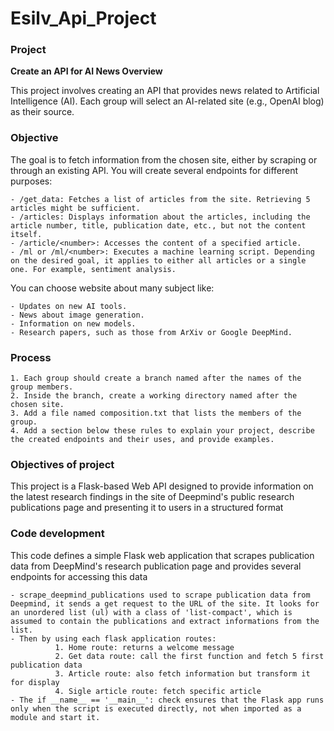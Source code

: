 # Esilv_Api_Project

### Project
**Create an API for AI News Overview**

This project involves creating an API that provides news related to Artificial Intelligence (AI). Each group will select an AI-related site (e.g., OpenAI blog) as their source.

### Objective

The goal is to fetch information from the chosen site, either by scraping or through an existing API. You will create several endpoints for different purposes:

    - /get_data: Fetches a list of articles from the site. Retrieving 5 articles might be sufficient.
    - /articles: Displays information about the articles, including the article number, title, publication date, etc., but not the content itself.
    - /article/<number>: Accesses the content of a specified article.
    - /ml or /ml/<number>: Executes a machine learning script. Depending on the desired goal, it applies to either all articles or a single one. For example, sentiment analysis.

You can choose website about many subject like:

    - Updates on new AI tools.
    - News about image generation.
    - Information on new models.
    - Research papers, such as those from ArXiv or Google DeepMind.

### Process

    1. Each group should create a branch named after the names of the group members.
    2. Inside the branch, create a working directory named after the chosen site.
    3. Add a file named composition.txt that lists the members of the group.
    4. Add a section below these rules to explain your project, describe the created endpoints and their uses, and provide examples.

### Objectives of project

This project is a Flask-based Web API designed to provide information on the latest research findings in the 
site of Deepmind's public research publications page and presenting it to users in a structured format

### Code development

This code defines a simple Flask web application that scrapes publication data from DeepMind's research publication page and provides several endpoints for accessing this data


    - scrape_deepmind_publications used to scrape publication data from Deepmind, it sends a get request to the URL of the site. It looks for an unordered list (ul) with a class of 'list-compact', which is assumed to contain the publications and extract informations from the list.
    - Then by using each flask application routes:
              1. Home route: returns a welcome message
              2. Get data route: call the first function and fetch 5 first publication data
              3. Article route: also fetch information but transform it for display
              4. Sigle article route: fetch specific article
    - The if __name__ == '__main__': check ensures that the Flask app runs only when the script is executed directly, not when imported as a module and start it.

    
